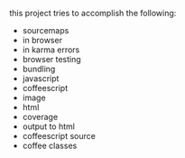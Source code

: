 this project tries to accomplish the following:

 - sourcemaps
  - in browser
  - in karma errors
 - browser testing
 - bundling
  - javascript
  - coffeescript
  - image
  - html
 - coverage
  - output to html
  - coffeescript source
  - coffee classes
